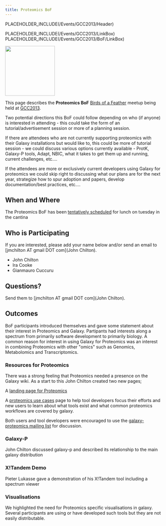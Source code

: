 ```yaml
---
title: Proteomics BoF
---
```

PLACEHOLDER_INCLUDE(/Events/GCC2013/Header)



PLACEHOLDER_INCLUDE(/Events/GCC2013/LinkBox)
PLACEHOLDER_INCLUDE(/Events/GCC2013/BoF/LinkBox)

<div class='left'><a href='/Events/GCC2013/BoF'><img src='/Images/Logos/GCC2013BoFLogo.png' alt='' width="160" /></a></div>

This page describes the **Proteomics BoF** [Birds of a Feather](/Events/GCC2013/BoF) meetup being held at [GCC2013](../../../../Events/GCC2013).

Two potential directions this BoF could follow depending on who (if anyone) is interested in attending - this could take the form of an tutorial/advertisement session or more of a planning session.

If there are attendees who are not currently supporting proteomics with their Galaxy installations but would like to, this could be more of tutorial session - we could discuss various options currently available - ProtK, Galaxy-P tools, Adapt, NBIC, what it takes to get them up and running, current challenges, etc....

If the attendees are more or exclusively current developers using Galaxy for proteomics we could skip right to discussing what our plans are for the next year, strategize how to spur adoption and papers, develop documentation/best practices, etc.... 

## When and Where

The Proteomics BoF has been  [tentatively scheduled](/Events/GCC2013/BoF#bof-schedule) for lunch on tuesday in the cantina

## Who is Participating

If you are interested, please add your name below and/or send an email to [jmchilton AT gmail DOT com](John Chilton).

* John Chilton
* Ira Cooke
* Gianmauro Cuccuru


## Questions?

Send them to [jmchilton AT gmail DOT com](John Chilton).

## Outcomes

BoF participants introduced themselves and gave some statement about their interest in Proteomics and Galaxy.  Partipants had interests along a spectrum from primarily software development to primarily biology. A common reason for interest in using Galaxy for Proteomics was an interest in combining Proteomics with other "omics" such as Genomics, Metabolomics and Transcriptomics.  

### Resources for Proteomics
There was a strong feeling that Proteomics needed a presence on the Galaxy wiki. As a start to this John Chilton created two new pages;
	
A [landing page for Proteomics](../../../../Proteomics)
 
A [ proteomics use cases](../../../../Proteomics/UseCases) page to help tool developers focus their efforts and new users to learn about what tools exist and what common proteomics workflows are covered by galaxy.

Both users and tool developers were encouraged to use the [galaxy-proteomics mailing list](http://proteomics.list.galaxyproject.org/) for discussion.

### Galaxy-P
John Chilton discussed galaxy-p and described its relationship to the main galaxy distribution

### X!Tandem Demo
Pieter Lukasse gave a demonstration of his X!Tandem tool including a spectrum viewer

### Visualisations
We highlighted the need for Proteomics specific visualisations in galaxy. Several participants are using or have developed such tools but they are not easily distributable.
